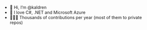 - 👋 Hi, I’m @kaldren
- 👀 I love C#, .NET and Microsoft Azure
- 🧑🏼‍💻 Thousands of contributions per year (most of them to private repos)
